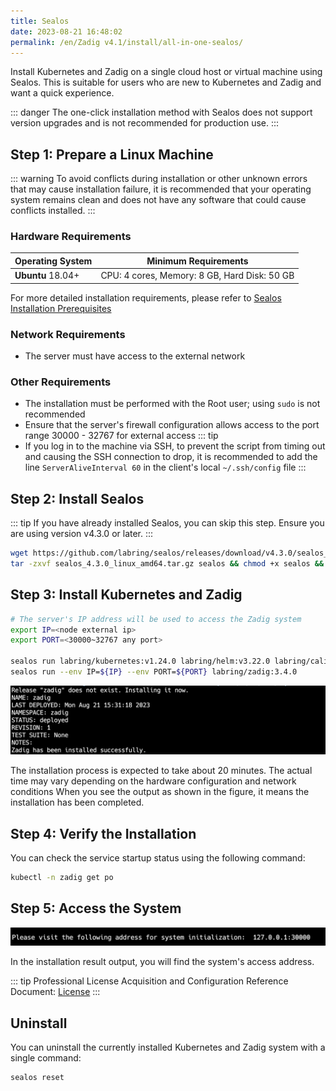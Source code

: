 ```yaml
---
title: Sealos
date: 2023-08-21 16:48:02
permalink: /en/Zadig v4.1/install/all-in-one-sealos/
---
```


Install Kubernetes and Zadig on a single cloud host or virtual machine using Sealos. This is suitable for users who are new to Kubernetes and Zadig and want a quick experience.

::: danger
The one-click installation method with Sealos does not support version upgrades and is not recommended for production use.
:::

## Step 1: Prepare a Linux Machine

::: warning
To avoid conflicts during installation or other unknown errors that may cause installation failure, it is recommended that your operating system remains clean and does not have any software that could cause conflicts installed.
:::

### Hardware Requirements

|  Operating System                                               |  Minimum Requirements                         |
| ------------------------------------------------------ | ---------------------------------|
| **Ubuntu** 18.04+                       | CPU: 4 cores, Memory: 8 GB, Hard Disk: 50 GB |

For more detailed installation requirements, please refer to [Sealos Installation Prerequisites](https://docs.sealos.io/zh-Hans/docs/lifecycle-management/quick-start/)

### Network Requirements
- The server must have access to the external network

### Other Requirements
- The installation must be performed with the Root user; using `sudo` is not recommended
- Ensure that the server's firewall configuration allows access to the port range 30000 - 32767 for external access
::: tip
- If you log in to the machine via SSH, to prevent the script from timing out and causing the SSH connection to drop, it is recommended to add the line `ServerAliveInterval 60` in the client's local `~/.ssh/config` file
:::

## Step 2: Install Sealos

::: tip
If you have already installed Sealos, you can skip this step. Ensure you are using version v4.3.0 or later.
:::

```bash
wget https://github.com/labring/sealos/releases/download/v4.3.0/sealos_4.3.0_linux_amd64.tar.gz
tar -zxvf sealos_4.3.0_linux_amd64.tar.gz sealos && chmod +x sealos && mv sealos /usr/bin
```

## Step 3: Install Kubernetes and Zadig

```bash
# The server's IP address will be used to access the Zadig system
export IP=<node external ip>
export PORT=<30000~32767 any port>

sealos run labring/kubernetes:v1.24.0 labring/helm:v3.22.0 labring/calico:v3.24.1 labring/openebs:v3.4.0
sealos run --env IP=${IP} --env PORT=${PORT} labring/zadig:3.4.0
```

![Expected Installation Result](../../../_images/sealos_install_success.png)

The installation process is expected to take about 20 minutes. The actual time may vary depending on the hardware configuration and network conditions
When you see the output as shown in the figure, it means the installation has been completed.

## Step 4: Verify the Installation

You can check the service startup status using the following command:

```bash
kubectl -n zadig get po
```
## Step 5: Access the System

![Expected Installation Result](../../../_images/get_endpoint.png)

In the installation result output, you will find the system's access address.

::: tip
Professional License Acquisition and Configuration Reference Document: [License](/en/Zadig%20v4.1/enterprise-mgr/#license)
:::

## Uninstall

You can uninstall the currently installed Kubernetes and Zadig system with a single command:

```bash
sealos reset
```